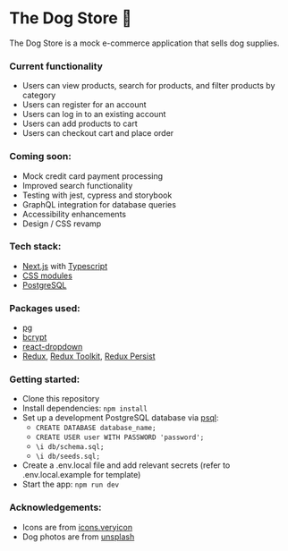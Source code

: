 # The Dog Store 🐶

The Dog Store is a mock e-commerce application that sells dog supplies.

### Current functionality
- Users can view products, search for products, and filter products by category
- Users can register for an account
- Users can log in to an existing account
- Users can add products to cart
- Users can checkout cart and place order

### Coming soon:
- Mock credit card payment processing
- Improved search functionality
- Testing with jest, cypress and storybook
- GraphQL integration for database queries
- Accessibility enhancements
- Design / CSS revamp

### Tech stack:
- [Next.js](https://nextjs.org/) with [Typescript](https://www.typescriptlang.org/)
- [CSS modules](https://nextjs.org/docs/app/building-your-application/styling/css-modules)
- [PostgreSQL](https://www.postgresql.org/)

### Packages used:
- [pg](https://www.npmjs.com/package/pg)
- [bcrypt](https://www.npmjs.com/package/bcrypt)
- [react-dropdown](https://www.npmjs.com/package/react-dropdown)
- [Redux](https://redux.js.org/), [Redux Toolkit](https://redux-toolkit.js.org/), [Redux Persist](https://redux-toolkit.js.org/rtk-query/usage/persistence-and-rehydration)

### Getting started:
- Clone this repository
- Install dependencies: `npm install`
- Set up a development PostgreSQL database via [psql](https://www.postgresql.org/docs/current/app-psql.html#:~:text=psql):
  - `CREATE DATABASE database_name;`
  - `CREATE USER user WITH PASSWORD 'password';`
  - `\i db/schema.sql;`
  - `\i db/seeds.sql;`
- Create a .env.local file and add relevant secrets (refer to .env.local.example for template)
- Start the app: `npm run dev`

### Acknowledgements:
- Icons are from [icons.veryicon](https://veryicon.com)
- Dog photos are from [unsplash](https://unsplash.com/photos)
